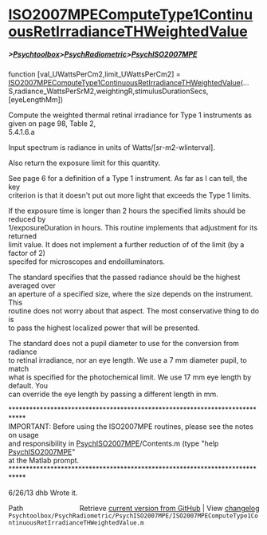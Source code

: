 # [ISO2007MPEComputeType1ContinuousRetIrradianceTHWeightedValue](ISO2007MPEComputeType1ContinuousRetIrradianceTHWeightedValue)
##### >[Psychtoolbox](Psychtoolbox)>[PsychRadiometric](PsychRadiometric)>[PsychISO2007MPE](PsychISO2007MPE)

function [val\_UWattsPerCm2,limit\_UWattsPerCm2] = [ISO2007MPEComputeType1ContinuousRetIrradianceTHWeightedValue](ISO2007MPEComputeType1ContinuousRetIrradianceTHWeightedValue)(...  
  S,radiance\_WattsPerSrM2,weightingR,stimulusDurationSecs,[eyeLengthMm])  
  
Compute the weighted thermal retinal irradiance for Type 1 instruments as given on page 98, Table 2,   
5.4.1.6.a  
  
Input spectrum is radiance in units of Watts/[sr-m2-wlinterval].  
  
Also return the exposure limit for this quantity.  
  
See page 6 for a definition of a Type 1 instrument.  As far as I can tell, the key  
criterion is that it doesn't put out more light that exceeds the Type 1 limits.  
  
If the exposure time is longer than 2 hours the specified limits should be reduced by  
1/exposureDuration in hours.  This routine implements that adjustment for its returned  
limit value.  It does not implement a further reduction of of the limit (by a factor of 2)  
specifed for microscopes and endoilluminators.  
  
The standard specifies that the passed radiance should be the highest averaged over  
an aperture of a specified size, where the size depends on the instrument.  This  
routine does not worry about that aspect.  The most conservative thing to do is  
to pass the highest localized power that will be presented.  
  
The standard does not a pupil diameter to use for the conversion from radiance  
to retinal irradiance, nor an eye length.  We use a 7 mm diameter pupil, to match  
what is specified for the photochemical limit.  We use 17 mm eye length by default.  You  
can override the eye length by passing a different length in mm.  
  
\*\*\*\*\*\*\*\*\*\*\*\*\*\*\*\*\*\*\*\*\*\*\*\*\*\*\*\*\*\*\*\*\*\*\*\*\*\*\*\*\*\*\*\*\*\*\*\*\*\*\*\*\*\*\*\*\*\*\*\*\*\*\*\*\*\*\*\*\*\*\*\*\*\*\*\*  
IMPORTANT: Before using the ISO2007MPE routines, please see the notes on usage  
and responsibility in [PsychISO2007MPE](PsychISO2007MPE)/Contents.m (type "help [PsychISO2007MPE](PsychISO2007MPE)"  
at the Matlab prompt.  
\*\*\*\*\*\*\*\*\*\*\*\*\*\*\*\*\*\*\*\*\*\*\*\*\*\*\*\*\*\*\*\*\*\*\*\*\*\*\*\*\*\*\*\*\*\*\*\*\*\*\*\*\*\*\*\*\*\*\*\*\*\*\*\*\*\*\*\*\*\*\*\*\*\*\*\*  
  
6/26/13  dhb  Wrote it.  




<div class="code_header" style="text-align:right;">
  <span style="float:left;">Path&nbsp;&nbsp;</span> <span class="counter">Retrieve <a href=
  "https://raw.github.com/Psychtoolbox-3/Psychtoolbox-3/beta/Psychtoolbox/PsychRadiometric/PsychISO2007MPE/ISO2007MPEComputeType1ContinuousRetIrradianceTHWeightedValue.m">current version from GitHub</a> | View <a href=
  "https://github.com/Psychtoolbox-3/Psychtoolbox-3/commits/beta/Psychtoolbox/PsychRadiometric/PsychISO2007MPE/ISO2007MPEComputeType1ContinuousRetIrradianceTHWeightedValue.m">changelog</a></span>
</div>
<div class="code">
  <code>Psychtoolbox/PsychRadiometric/PsychISO2007MPE/ISO2007MPEComputeType1ContinuousRetIrradianceTHWeightedValue.m</code>
</div>

